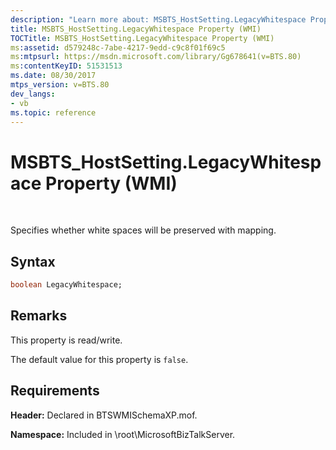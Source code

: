 ```yaml
---
description: "Learn more about: MSBTS_HostSetting.LegacyWhitespace Property (WMI)"
title: MSBTS_HostSetting.LegacyWhitespace Property (WMI)
TOCTitle: MSBTS_HostSetting.LegacyWhitespace Property (WMI)
ms:assetid: d579248c-7abe-4217-9edd-c9c8f01f69c5
ms:mtpsurl: https://msdn.microsoft.com/library/Gg678641(v=BTS.80)
ms:contentKeyID: 51531513
ms.date: 08/30/2017
mtps_version: v=BTS.80
dev_langs:
- vb
ms.topic: reference
---
```


# MSBTS\_HostSetting.LegacyWhitespace Property (WMI)

 

Specifies whether white spaces will be preserved with mapping.

## Syntax

``` vb
boolean LegacyWhitespace;  
```

## Remarks

This property is read/write.

The default value for this property is `false`.

## Requirements

**Header:** Declared in BTSWMISchemaXP.mof.

**Namespace:** Included in \\root\\MicrosoftBizTalkServer.

